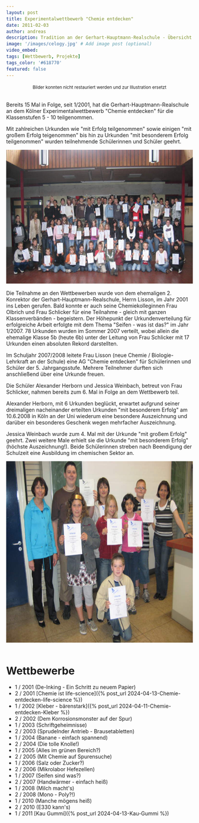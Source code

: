 ```yaml
---
layout: post
title: Experimentalwettbewerb "Chemie entdecken"
date: 2011-02-03
author: andreas
description: Tradition an der Gerhart-Hauptmann-Realschule - Übersicht der Projekte und Wettbewerbe
image: '/images/celogy.jpg' # Add image post (optional)
video_embed:
tags: [Wettbewerb, Projekte]
tags_color: '#618770'
featured: false
---
```

<div style="text-align: center;">
  <small>Bilder konnten nicht restauriert werden und zur Illustration ersetzt</small>
</div>

<br>

Bereits 15 Mal in Folge, seit 1/2001, hat die Gerhart-Hauptmann-Realschule an dem Kölner Experimentalwettbewerb "Chemie entdecken" für die Klassenstufen 5 - 10 teilgenommen.

Mit zahlreichen Urkunden wie "mit Erfolg teilgenommen" sowie einigen "mit großem Erfolg teigenommen" bis hin zu Urkunden "mit besonderem Erfolg teilgenommen" wurden teilnehmende Schülerinnen und Schüler geehrt.

<img src="/images/Chemie_files/Ch_2008_alle.jpg" width="650" height="360"> 

Die Teilnahme an den Wettbewerben wurde von dem ehemaligen 2. Konrektor der Gerhart-Hauptmann-Realschule, Herrn Lisson, im Jahr 2001 ins Leben gerufen. Bald konnte er auch seine Chemiekolleginnen Frau Olbrich und Frau Schlicker für eine Teilnahme - gleich mit ganzen Klassenverbänden - begeistern. Der Höhepunkt der Urkundenverteilung für erfolgreiche Arbeit erfolgte mit dem Thema "Seifen - was ist das?" im Jahr 1/2007. 78 Urkunden wurden im Sommer 2007 verteilt, wobei allein die ehemalige Klasse 5b (heute 6b) unter der Leitung von Frau Schlicker mit 17 Urkunden einen absoluten Rekord darstellten.

Im Schuljahr 2007/2008 leitete Frau Lisson (neue Chemie / Biologie-Lehrkraft an der Schule) eine AG "Chemie entdecken" für Schülerinnen und Schüler der 5. Jahrgangsstufe. Mehrere Teilnehmer durften sich anschließend über eine Urkunde freuen.

Die Schüler Alexander Herborn und Jessica Weinbach, betreut von Frau Schlicker, nahmen bereits zum 6. Mal in Folge an dem Wettbewerb teil.

Alexander Herborn, mit 6 Urkunden beglückt, erwartet aufgrund seiner dreimaligen nacheinander erteilten Urkunden "mit besonderem Erfolg" am 10.6.2008 in Köln an der Uni wiederum eine besondere Auszeichnung und darüber ein besonderes Geschenk wegen mehrfacher Auszeichnung.


Jessica Weinbach wurde zum 4. Mal mit der Urkunde "mit großem Erfolg" geehrt. Zwei weitere Male erhielt sie die Urkunde "mit besonderem Erfolg" (höchste Auszeichnung!). Beide Schülerinnen streben nach Beendigung der Schulzeit eine Ausbildung im chemischen Sektor an.

<img src="/images/Chemie_files/Ch_2008_Gruppe.jpeg" width="650" height="488">&nbsp; 

# Wettbewerbe

- 1 / 2001    (De-Inking - Ein Schritt zu neuem Papier)
- 2 / 2001    [Chemie ist life-science]({% post_url 2024-04-13-Chemie-entdecken-life-science  %})
- 1 / 2002    [Kleber - bärenstark]({% post_url 2024-04-11-Chemie-entdecken-Kleber %})
- 2 / 2002    (Dem Korrosionsmonster auf der Spur)
- 1 / 2003    (Schriftgeheimnisse)
- 2 / 2003    (Sprudelnder Antrieb - Brausetabletten)
- 1 / 2004    (Banane - einfach spannend)
- 2 / 2004    (Die tolle Knolle!)
- 1 / 2005    (Alles im grünen Bereich?)
- 2 / 2005    (Mit Chemie auf Spurensuche)
- 1 / 2006    (Salz oder Zucker?)
- 2 / 2006    (Mikrolabor Hefezellen)
- 1 / 2007    (Seifen sind was?)
- 2 / 2007    (Handwärmer - einfach heiß)
- 1 / 2008    (Milch macht's)
- 2 / 2008    (Mono - Poly?!)
- 1 / 2010    (Manche mögens heiß)
- 2 / 2010    (E330 kann's)
- 1 / 2011    [Kau Gummi]({% post_url 2024-04-13-Kau-Gummi  %})